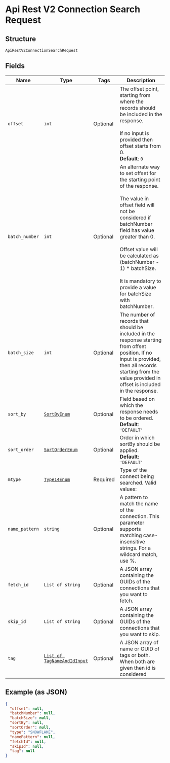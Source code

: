 
# Api Rest V2 Connection Search Request

## Structure

`ApiRestV2ConnectionSearchRequest`

## Fields

| Name | Type | Tags | Description |
|  --- | --- | --- | --- |
| `offset` | `int` | Optional | The offset point, starting from where the records should be included in the response.<br><br>If no input is provided then offset starts from 0.<br>**Default**: `0` |
| `batch_number` | `int` | Optional | An alternate way to set offset for the starting point of the response.<br><br>The value in offset field will not be considered if batchNumber field has value greater than 0.<br><br>Offset value will be calculated as (batchNumber - 1) * batchSize.<br><br>It is mandatory to provide a value for batchSize with batchNumber. |
| `batch_size` | `int` | Optional | The number of records that should be included in the response starting from offset position. If no input is provided, then all records starting from the value provided in offset is included in the response. |
| `sort_by` | [`SortByEnum`](/doc/models/sort-by-enum.md) | Optional | Field based on which the response needs to be ordered.<br>**Default**: `'DEFAULT'` |
| `sort_order` | [`SortOrderEnum`](/doc/models/sort-order-enum.md) | Optional | Order in which sortBy should be applied.<br>**Default**: `'DEFAULT'` |
| `mtype` | [`Type14Enum`](/doc/models/type-14-enum.md) | Required | Type of the connect being searched. Valid values: |
| `name_pattern` | `string` | Optional | A pattern to match the name of the connection. This parameter supports matching case-insensitive strings. For a wildcard match, use %. |
| `fetch_id` | `List of string` | Optional | A JSON array containing the GUIDs of the connections that you want to fetch. |
| `skip_id` | `List of string` | Optional | A JSON array containing the GUIDs of the connections that you want to skip. |
| `tag` | [`List of TagNameAndIdInput`](/doc/models/tag-name-and-id-input.md) | Optional | A JSON array of name or GUID of tags or both. When both are given then id is considered |

## Example (as JSON)

```json
{
  "offset": null,
  "batchNumber": null,
  "batchSize": null,
  "sortBy": null,
  "sortOrder": null,
  "type": "SNOWFLAKE",
  "namePattern": null,
  "fetchId": null,
  "skipId": null,
  "tag": null
}
```

